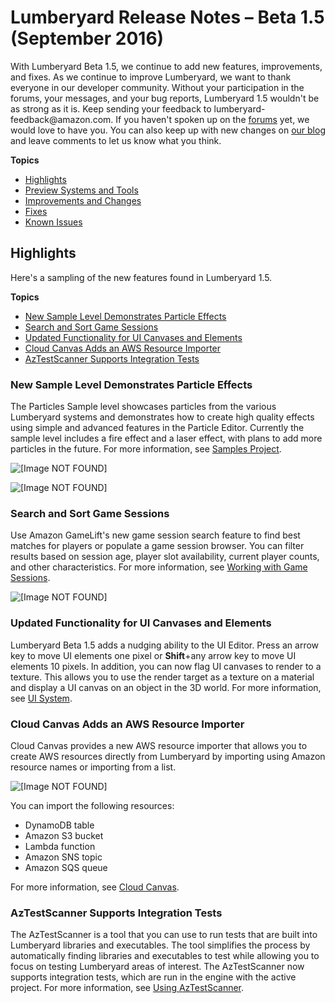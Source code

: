 # Lumberyard Release Notes – Beta 1\.5 \(September 2016\)<a name="lumberyard-v1.5"></a>

With Lumberyard Beta 1\.5, we continue to add new features, improvements, and fixes\. As we continue to improve Lumberyard, we want to thank everyone in our developer community\. Without your participation in the forums, your messages, and your bug reports, Lumberyard 1\.5 wouldn't be as strong as it is\. Keep sending your feedback to lumberyard\-feedback@amazon\.com\. If you haven't spoken up on the [forums](https://forums.awsgametech.com/) yet, we would love to have you\. You can also keep up with new changes on [our blog](https://aws.amazon.com/blogs/gametech/) and leave comments to let us know what you think\.

**Topics**
+ [Highlights](#lumberyard-v1.5-highlights)
+ [Preview Systems and Tools](lumberyard-v1.5-preview-systems.md)
+ [Improvements and Changes](lumberyard-v1.5-changes.md)
+ [Fixes](lumberyard-v1.5-fixes.md)
+ [Known Issues](lumberyard-v1.5-known-issues.md)

## Highlights<a name="lumberyard-v1.5-highlights"></a>

Here's a sampling of the new features found in Lumberyard 1\.5\.

**Topics**
+ [New Sample Level Demonstrates Particle Effects](#lumberyard-v1.5-highlights-particles-sample-level)
+ [Search and Sort Game Sessions](#lumberyard-v1.5-highlights-gamelift)
+ [Updated Functionality for UI Canvases and Elements](#lumberyard-v1.5-highlights-ui-editor)
+ [Cloud Canvas Adds an AWS Resource Importer](#lumberyard-v1.5-highlights-cloud-canvas)
+ [AzTestScanner Supports Integration Tests](#lumberyard-v1.5-highlights-aztestscanner)

### New Sample Level Demonstrates Particle Effects<a name="lumberyard-v1.5-highlights-particles-sample-level"></a>

The Particles Sample level showcases particles from the various Lumberyard systems and demonstrates how to create high quality effects using simple and advanced features in the Particle Editor\. Currently the sample level includes a fire effect and a laser effect, with plans to add more particles in the future\. For more information, see [Samples Project](https://docs.aws.amazon.com/lumberyard/latest/userguide/sample-project-samples.html)\.

![\[Image NOT FOUND\]](http://docs.aws.amazon.com/lumberyard/latest/releasenotes/images/shared-fire-animation-example.gif)

![\[Image NOT FOUND\]](http://docs.aws.amazon.com/lumberyard/latest/releasenotes/images/laser_anim.gif)

### Search and Sort Game Sessions<a name="lumberyard-v1.5-highlights-gamelift"></a>

Use Amazon GameLift's new game session search feature to find best matches for players or populate a game session browser\. You can filter results based on session age, player slot availability, current player counts, and other characteristics\. For more information, see [Working with Game Sessions](https://docs.aws.amazon.com/gamelift/latest/developerguide/game-sessions-intro.html)\.

![\[Image NOT FOUND\]](http://docs.aws.amazon.com/lumberyard/latest/releasenotes/images/gamelift_session_search.jpg)

### Updated Functionality for UI Canvases and Elements<a name="lumberyard-v1.5-highlights-ui-editor"></a>

Lumberyard Beta 1\.5 adds a nudging ability to the UI Editor\. Press an arrow key to move UI elements one pixel or **Shift**\+any arrow key to move UI elements 10 pixels\. In addition, you can now flag UI canvases to render to a texture\. This allows you to use the render target as a texture on a material and display a UI canvas on an object in the 3D world\. For more information, see [UI System](https://docs.aws.amazon.com/lumberyard/latest/userguide/ui-editor-intro.html)\.

### Cloud Canvas Adds an AWS Resource Importer<a name="lumberyard-v1.5-highlights-cloud-canvas"></a>

Cloud Canvas provides a new AWS resource importer that allows you to create AWS resources directly from Lumberyard by importing using Amazon resource names or importing from a list\.

![\[Image NOT FOUND\]](http://docs.aws.amazon.com/lumberyard/latest/releasenotes/images/cloud_canvas_importer_arn.PNG)

You can import the following resources: 
+ DynamoDB table
+ Amazon S3 bucket
+ Lambda function
+ Amazon SNS topic
+ Amazon SQS queue

For more information, see [Cloud Canvas](https://docs.aws.amazon.com/lumberyard/latest/userguide/cloud-canvas-intro.html)\.

### AzTestScanner Supports Integration Tests<a name="lumberyard-v1.5-highlights-aztestscanner"></a>

The AzTestScanner is a tool that you can use to run tests that are built into Lumberyard libraries and executables\. The tool simplifies the process by automatically finding libraries and executables to test while allowing you to focus on testing Lumberyard areas of interest\. The AzTestScanner now supports integration tests, which are run in the engine with the active project\. For more information, see [Using AzTestScanner](https://docs.aws.amazon.com/lumberyard/latest/userguide/testing-aztestscanner.html)\.